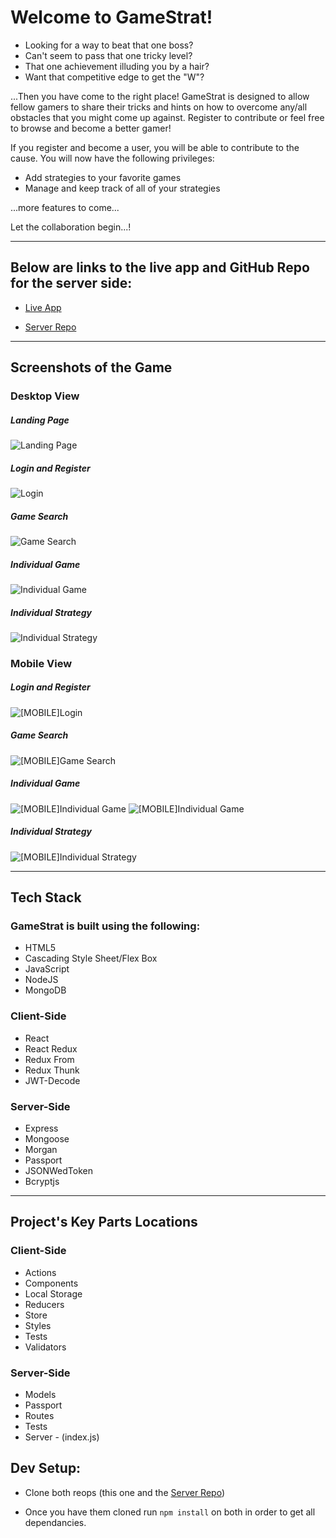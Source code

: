 
# Welcome to GameStrat!

  * Looking for a way to beat that one boss?
  * Can't seem to pass that one tricky level?
  * That one achievement illuding you by a hair?
  * Want that competitive edge to get the "W"?

...Then you have come to the right place! GameStrat is designed to
allow fellow gamers to share their tricks and hints on how to overcome
any/all obstacles that you might come up against. Register to
contribute or feel free to browse and become a better gamer!

If you register and become a user, you will be able to contribute to the
cause. You will now have the following privileges:

  * Add strategies to your favorite games
  * Manage and keep track of all of your strategies

...more features to come...

Let the collaboration begin...!

__________________________
## Below are links to the live app and GitHub Repo for the server side:
* [Live App](https://jonathan-gamestrat-client.herokuapp.com/)

* [Server Repo](https://github.com/thinkful-ei21/Jonathan-GamesStrat-Server)

__________________________
## Screenshots of the Game

### Desktop View
##### Landing Page

![Landing Page](src/images/landing-page.png)

##### Login and Register
![Login](src/images/login.png)

##### Game Search
![Game Search](src/images/search.png)

##### Individual Game
![Individual Game](src/images/game.png)

##### Individual Strategy
![Individual Strategy](src/images/strat.png)

### Mobile View

##### Login and Register
![[MOBILE]Login](src/images/login-mobile.png)

##### Game Search
![[MOBILE]Game Search](src/images/search-mobile.png)

##### Individual Game
![[MOBILE]Individual Game](src/images/game-mobile1.png)
![[MOBILE]Individual Game](src/images/game-mobile2.png)

##### Individual Strategy
![[MOBILE]Individual Strategy](src/images/strat-mobile.png)

__________________________
## Tech Stack

### GameStrat is built using the following:
 
* HTML5
* Cascading Style Sheet/Flex Box
* JavaScript
* NodeJS
* MongoDB

### Client-Side

* React
* React Redux
* Redux From
* Redux Thunk
* JWT-Decode

### Server-Side

* Express
* Mongoose
* Morgan
* Passport
* JSONWedToken
* Bcryptjs
__________________________
## Project's Key Parts Locations

### Client-Side
* Actions
* Components 
* Local Storage
* Reducers
* Store
* Styles
* Tests
* Validators

### Server-Side
* Models
* Passport
* Routes
* Tests
* Server - (index.js)

## Dev Setup:

* Clone both reops (this one and the [Server Repo](https://github.com/thinkful-ei21/Jonathan-GamesStrat-Server))

* Once you have them cloned run `npm install` on both in order to get all dependancies.

